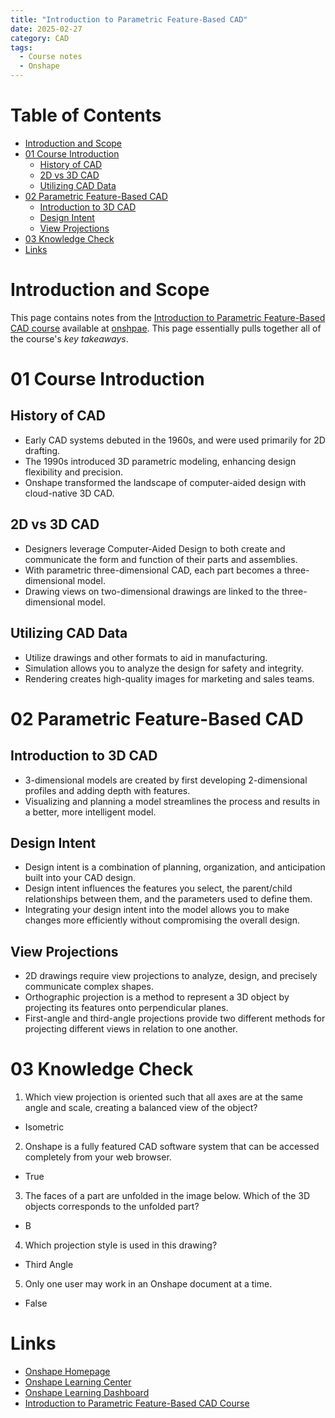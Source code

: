 ```yaml
---
title: "Introduction to Parametric Feature-Based CAD"
date: 2025-02-27
category: CAD
tags: 
  - Course notes
  - Onshape
---
```

# Table of Contents

* [Introduction and Scope](#introduction-and-scope)
* [01 Course Introduction](#01-course-introduction)
  * [History of CAD](#history-of-cad)
  * [2D vs 3D CAD](#2d-vs-3d-cad)
  * [Utilizing CAD Data](#utilizing-cad-data)
* [02 Parametric Feature-Based CAD](#02-parametric-feature-based-cad)
  * [Introduction to 3D CAD](#introduction-to-3d-cad)
  * [Design Intent](#design-intent) 
  * [View Projections](#view-projections)
* [03 Knowledge Check](#03-knowledge-check)
* [Links](#links)

# Introduction and Scope

This page contains notes from the [Introduction to Parametric Feature-Based CAD course](https://learn.onshape.com/learn/course/introduction-to-parametric-feature-based-cad/parametric-feature-based-cad/introduction-to-3d-cad) available at [onshpae](#https://www.onshape.com/en/). This page essentially pulls together all of the course's *key takeaways*.

# 01 Course Introduction

## History of CAD

* Early CAD systems debuted in the 1960s, and were used primarily for 2D drafting.
* The 1990s introduced 3D parametric modeling, enhancing design flexibility and precision.
* Onshape transformed the landscape of computer-aided design with cloud-native 3D CAD.

## 2D vs 3D CAD

* Designers leverage Computer-Aided Design to both create and communicate the form and function of their parts and assemblies.
* With parametric three-dimensional CAD, each part becomes a three-dimensional model.
* Drawing views on two-dimensional drawings are linked to the three-dimensional model.

## Utilizing CAD Data

* Utilize drawings and other formats to aid in manufacturing.
* Simulation allows you to analyze the design for safety and integrity.
* Rendering creates high-quality images for marketing and sales teams.

# 02 Parametric Feature-Based CAD

## Introduction to 3D CAD

* 3-dimensional models are created by first developing 2-dimensional profiles and adding depth with features.
* Visualizing and planning a model streamlines the process and results in a better, more intelligent model.

## Design Intent

* Design intent is a combination of planning, organization, and anticipation built into your CAD design.
* Design intent influences the features you select, the parent/child relationships between them, and the parameters used to define them.
* Integrating your design intent into the model allows you to make changes more efficiently without compromising the overall design.

## View Projections

* 2D drawings require view projections to analyze, design, and precisely communicate complex shapes.
* Orthographic projection is a method to represent a 3D object by projecting its features onto perpendicular planes.
* First-angle and third-angle projections provide two different methods for projecting different views in relation to one another.

# 03 Knowledge Check

1. Which view projection is oriented such that all axes are at the same angle and scale, creating a balanced view of the object?
* Isometric

2. Onshape is a fully featured CAD software system that can be accessed completely from your web browser.
* True

3. The faces of a part are unfolded in the image below. Which of the 3D objects corresponds to the unfolded part?
* B

4. Which projection style is used in this drawing?
* Third Angle

5. Only one user may work in an Onshape document at a time.
* False


# Links

* [Onshape Homepage](https://www.onshape.com/en/)
* [Onshape Learning Center](https://learn.onshape.com/)
* [Onshape Learning Dashboard](https://learn.onshape.com/learn/dashboard)
* [Introduction to Parametric Feature-Based CAD Course](https://learn.onshape.com/learn/course/introduction-to-parametric-feature-based-cad/)
